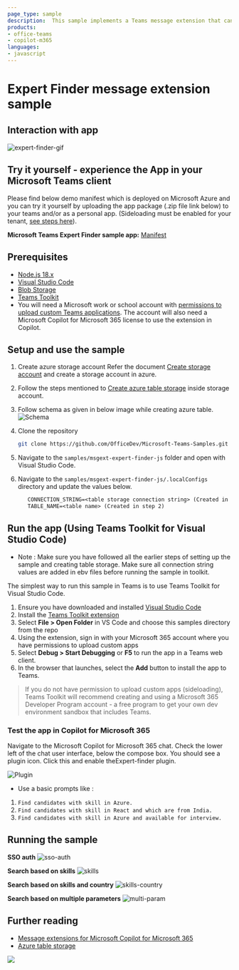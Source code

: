 ```yaml
---
page_type: sample
description:  This sample implements a Teams message extension that can be used as a plugin for Microsoft Copilot for Microsoft 365. The message extension allows users to query the candidates based on their skills, location and availability.
products:
- office-teams
- copilot-m365
languages:
- javascript
---
```


# Expert Finder message extension sample

## Interaction with app

 ![expert-finder-gif](images/expert-finder.gif)

## Try it yourself - experience the App in your Microsoft Teams client
Please find below demo manifest which is deployed on Microsoft Azure and you can try it yourself by uploading the app package (.zip file link below) to your teams and/or as a personal app. (Sideloading must be enabled for your tenant, [see steps here](https://docs.microsoft.com/microsoftteams/platform/concepts/build-and-test/prepare-your-o365-tenant#enable-custom-teams-apps-and-turn-on-custom-app-uploading)).

**Microsoft Teams Expert Finder sample app:** [Manifest](/samples/msgext-epert-finder-js/demo-manifest/expert-finder.zip)

## Prerequisites

- [Node.js 18.x](https://nodejs.org/download/release/v18.18.2/)
- [Visual Studio Code](https://code.visualstudio.com/)
- [Blob Storage](https://learn.microsoft.com/en-us/azure/storage/blobs/storage-quickstart-blobs-portal)
- [Teams Toolkit](https://marketplace.visualstudio.com/items?itemName=TeamsDevApp.ms-teams-vscode-extension)
- You will need a Microsoft work or school account with [permissions to upload custom Teams applications](https://learn.microsoft.com/microsoftteams/platform/concepts/build-and-test/prepare-your-o365-tenant#enable-custom-teams-apps-and-turn-on-custom-app-uploading). The account will also need a Microsoft Copilot for Microsoft 365 license to use the extension in Copilot.


## Setup and use the sample

1) Create azure storage account
   Refer the document [Create storage account]("https://learn.microsoft.com/en-us/azure/storage/common/storage-account-create?tabs=azure-portal") and create a storage account in azure.

2) Follow the steps mentioned to [Create azure table storage]("https://learn.microsoft.com/en-us/azure/storage/tables/table-storage-quickstart-portal") inside storage account.

3) Follow schema as given in below image while creating azure table.
   ![Schema](Images/table-storage-schema.png)

4) Clone the repository

    ```bash
    git clone https://github.com/OfficeDev/Microsoft-Teams-Samples.git
    ```
5) Navigate to the `samples/msgext-expert-finder-js` folder and open with Visual Studio Code.

6) Navigate to the `samples/msgext-expert-finder-js/.localConfigs` directory and update the values below.

   ```txt
      CONNECTION_STRING=<table storage connection string> (Created in step 2)
      TABLE_NAME=<table name> (Created in step 2)
   ```

## Run the app (Using Teams Toolkit for Visual Studio Code)

- Note : Make sure you have followed all the earlier steps of setting up the sample and creating table storage. Make sure all connection string values are added in ebv files before running the sample in toolkit.

The simplest way to run this sample in Teams is to use Teams Toolkit for Visual Studio Code.

1. Ensure you have downloaded and installed [Visual Studio Code](https://code.visualstudio.com/docs/setup/setup-overview)
1. Install the [Teams Toolkit extension](https://marketplace.visualstudio.com/items?itemName=TeamsDevApp.ms-teams-vscode-extension)
1. Select **File > Open Folder** in VS Code and choose this samples directory from the repo
1. Using the extension, sign in with your Microsoft 365 account where you have permissions to upload custom apps
1. Select **Debug > Start Debugging** or **F5** to run the app in a Teams web client.
1. In the browser that launches, select the **Add** button to install the app to Teams.

> If you do not have permission to upload custom apps (sideloading), Teams Toolkit will recommend creating and using a Microsoft 365 Developer Program account - a free program to get your own dev environment sandbox that includes Teams.

### Test the app in Copilot for Microsoft 365
Navigate to the Microsoft Copilot for Microsoft 365 chat. Check the lower left of the chat user interface, below the compose box. You should see a plugin icon. Click this and enable theExpert-finder plugin.

![Plugin](Images/plugin.png)

- Use a basic prompts like : 
1) `Find candidates with skill in Azure.`
2) `Find candidates with skill in React and which are from India.`
3) `Find candidates with skill in Azure and available for interview.`

## Running the sample

**SSO auth**
![sso-auth](images/copilot-auth.png)

**Search based on skills**
![skills](images/skill-param.png)

**Search based on skills and country**
![skills-country](images/skill-location.png)

**Search based on multiple parameters**
![multi-param](images/multi-param.png)

## Further reading

- [Message extensions for Microsoft Copilot for Microsoft 365](https://learn.microsoft.com/en-us/microsoft-365-copilot/extensibility/overview-message-extension-bot)
- [Azure table storage]("https://learn.microsoft.com/en-us/azure/storage/tables/table-storage-quickstart-portal")

<img src="https://pnptelemetry.azurewebsites.net/microsoft-teams-samples/samples/msgext-expert-finder-js" />
